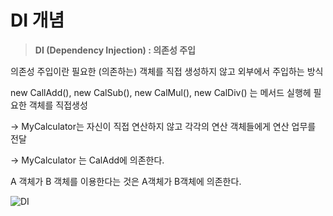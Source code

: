 # DI 개념
> **DI (Dependency Injection) : 의존성 주입**

의존성 주입이란 필요한 (의존하는) 객체를 직접 생성하지 않고 외부에서 주입하는 방식 

new CallAdd(), new CalSub(), new CalMul(), new CalDiv() 는 메서드 실행헤 필요한 객체를 직접생성

→ MyCalculator는 자신이 직접 연산하지 않고 각각의 연산 객체들에게 연산 업무를 전달

→ MyCalculator 는 CalAdd에 의존한다.

A 객체가 B 객체를 이용한다는 것은 A객체가 B객체에 의존한다.

![DI](https://file.notion.so/f/f/9b26350c-aa9b-4c90-88a3-2b752d5d66dd/9c24e3cc-cc6d-488d-828a-ec2a91665c48/Untitled.png?id=6733e26c-b0ac-41a8-8bd1-3c6f076f708c&table=block&spaceId=9b26350c-aa9b-4c90-88a3-2b752d5d66dd&expirationTimestamp=1710633600000&signature=BWhBnICKxYTak30zNuYAmlfECiU4VrDpCnRcqbLTFHU&downloadName=Untitled.png)
